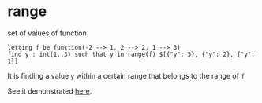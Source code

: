 # range

set of values of function
```
letting f be function(-2 --> 1, 2 --> 2, 1 --> 3)
find y : int(1..3) such that y in range(f) $[{"y": 3}, {"y": 2}, {"y": 1}]
```
It is finding a value ```y``` within a certain range that belongs to the range of ```f```

See it demonstrated [here](https://github.com/conjure-cp/conjure/blob/main/docs/notebooks/Function_operators.ipynb).
